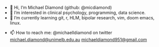 - 👋 Hi, I’m Michael Diamond (github: @micdiamond)
- 👀 I’m interested in clinical psychology, programming, data science.
- 🌱 I’m currently learning git, r, HLM, bipolar research, vim, doom emacs, linux.
<!--- - 💞️ I’m looking to collaborate on... --->
- 📫 How to reach me: 
@michaelldiamond on twitter
michael.diamond@unimelb.edu.au 
michaeldiamond951@gmail.com 


<!---
micdiamond/micdiamond is a ✨ special ✨ repository because its `README.md` (this file) appears on your GitHub profile.
You can click the Preview link to take a look at your changes.
--->

